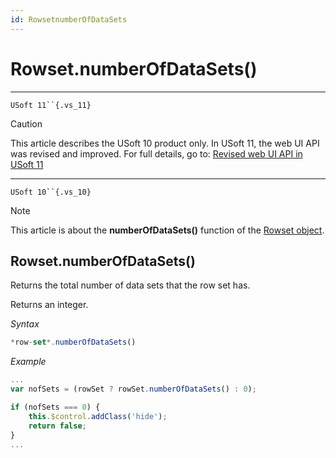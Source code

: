 ```yaml
---
id: RowsetnumberOfDataSets
---
```


# Rowset.numberOfDataSets()



----

`USoft 11``{.vs_11}`

> [!CAUTION]
> This article describes the USoft 10 product only.
> In USoft 11, the web UI API was revised and improved. For full details, go to:
> [Revised web UI API in USoft 11](/docs/Web%20and%20app%20UIs/UDB%20udb/Revised%20web%20UI%20API%20in%20USoft%2011.md)

----

`USoft 10``{.vs_10}`

> [!NOTE]
> This article is about the **numberOfDataSets()** function of the [Rowset object](/docs/Web%20and%20app%20UIs/UDB%20Rowset/UDB%20Rowset%20object.md).

## **Rowset.numberOfDataSets()**

Returns the total number of data sets that the row set has.

Returns an integer.

*Syntax*

```js
*row-set*.numberOfDataSets()
```

*Example*

```js
...
var nofSets = (rowSet ? rowSet.numberOfDataSets() : 0);

if (nofSets === 0) {
    this.$control.addClass('hide');
    return false;
}
...
```

 